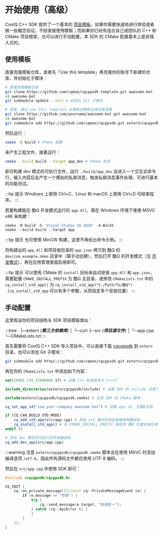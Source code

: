 # 开始使用（高级）

CoolQ C++ SDK 提供了一个基本的 [项目模板](https://github.com/cqmoe/cqcppsdk-template)，如果你需要快速地进行体验或者做一些概念验证，不妨直接使用模板；而如果你已经有适合自己或团队的 C++ 和 CMake 项目框架，也可以进行手动配置，本 SDK 的 CMake 配置基本上是非侵入式的。

## 使用模板

直接克隆模板仓库，或者先「Use this template」再克隆你的账号下新建的仓库，并初始化子模块：

```bash
# 直接克隆模板仓库
git clone https://github.com/cqmoe/cqcppsdk-template.git awesome-bot
cd awesome-bot
git submodule update --init # 初始化 Git 子模块

# 或者，通过 use this template 从模板创建新仓库后再克隆
git clone https://github.com/yourname/awesome-bot.git awesome-bot
cd awesome-bot
git submodule add https://github.com/cqmoe/cqcppsdk.git extern/cqcppsdk # 添加 Git 子模块
```

然后运行：

```bash
cmake -B build # CMake 配置
```

来产生工程文件，接着运行：

```bash
cmake --build build --target app_dev # CMake 生成
```

即可构建 dev 模式的可执行文件，运行 `./build/app_dev` 会进入一个交互式命令行，输入内容后会产生一个模拟的私聊消息，触发私聊消息事件处理，可进行基本的功能测试。

:::tip 提示
Windows 上使用 Ctrl+C、Linux 和 macOS 上使用 Ctrl+D 可结束程序。
:::

若要构建能在 酷Q 开发模式运行的 `app.dll`，需在 Windows 环境下使用 MSVC x86 来构建：

```powershell
cmake -B build -G 'Visual Studio 16 2019' -A Win32
cmake --build build --target app
```

:::tip 提示
也可使用 MinGW 构建，这里不再给出命令示例。
:::

将构建出的 `app.dll` 和项目根目录的 `app.json` 拷贝到 酷Q 的 `dev/com.example.demo` 目录中（需手动创建），然后打开 酷Q 的开发模式（见 [开发模式](https://docs.cqp.im/dev/v9/devmode/)），再在应用管理里面启用即可。

:::tip 提示
可以使用 CMake 的 `install` 目标来自动安装 `app.dll` 和 `app.json`，需要配置 `CMAKE_INSTALL_PREFIX` 为 酷Q 主目录，或修改 `CMakeLists.txt` 中的 `cq_install_std_app()` 为 `cq_install_std_app("C:/Path/To/酷Q")`（`cq_install_std_app` 可以有多个参数，从而指定多个安装位置）
:::

## 手动配置

这里假设你的项目结构与 SDK 项目模板类似：

:::tree
.
├─extern _(**第三方依赖库**)_
│  └─curl
├─src _(**项目源文件**)_
│  └─app.cpp
└─CMakeLists.txt
:::

首先需要将 CoolQ C++ SDK 导入项目中，可以直接下载 [cqcppsdk](https://github.com/cqmoe/cqcppsdk) 到 `extern` 目录，也可以添加 Git 子模块：

```bash
git submodule add https://github.com/cqmoe/cqcppsdk.git extern/cqcppsdk
```

再在你的 `CMakeLists.txt` 中添加如下内容：

```cmake
set(CMAKE_CXX_STANDARD 17) # 设置 C++ 标准版本为 C++17

include_directories(extern/cqcppsdk/include) # 设置 SDK 的 include 目录为包含目录

include(extern/cqcppsdk/cqcppsdk.cmake) # 包含 SDK 的 CMake 脚本

cq_set_app_id("com.your-company.awesome-bot") # 设置 app id, 见酷Q文档

if (CQ_CAN_BUILD_STD_MODE)
    cq_add_std_app(src/app.cpp) # 添加 std 模式的动态链接库构建目标
    cq_install_std_app() # 向 CMAKE_INSTALL_PREFIX 指定的 酷Q 位置安装应用
endif ()

# 添加 dev 模式的可执行文件构建目标
cq_add_dev_app(src/app.cpp)
```

:::warning 注意
`extern/cqcppsdk/cqcppsdk.cmake` 脚本会在使用 MSVC 时添加编译选项 `/utf-8`，因此所有源码文件都应使用 UTF-8 编码。
:::

然后在 `src/app.cpp` 中使用 SDK 即可：

```cpp
#include <cqcppsdk/cqcppsdk.h>

CQ_INIT {
    cq::on_private_message([](const cq::PrivateMessageEvent &e) {
        if (e.message == "你好") {
            try {
                cq::send_message(e.target, "你也好～");
            } catch (cq::ApiError &) {
            }
        }
    });
}
```

